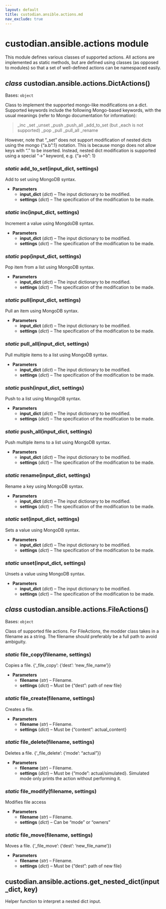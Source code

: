 ```yaml
---
layout: default
title: custodian.ansible.actions.md
nav_exclude: true
---
```


# custodian.ansible.actions module

This module defines various classes of supported actions. All actions are
implemented as static methods, but are defined using classes (as opposed to
modules) so that a set of well-defined actions can be namespaced easily.

## *class* custodian.ansible.actions.DictActions()

Bases: `object`

Class to implement the supported mongo-like modifications on a dict.
Supported keywords include the following Mongo-based keywords, with the
usual meanings (refer to Mongo documentation for information):

> \_inc
> \_set
> \_unset
> \_push
> \_push_all
> \_add_to_set (but \_each is not supported)
> \_pop
> \_pull
> \_pull_all
> \_rename

However, note that “_set” does not support modification of nested dicts
using the mongo {“a.b”:1} notation. This is because mongo does not allow
keys with “.” to be inserted. Instead, nested dict modification is
supported using a special “->” keyword, e.g. {“a->b”: 1}

### *static* add_to_set(input_dict, settings)

Add to set using MongoDB syntax.

* **Parameters**
  * **input_dict** (*dict*) – The input dictionary to be modified.
  * **settings** (*dict*) – The specification of the modification to be made.

### *static* inc(input_dict, settings)

Increment a value using MongdoDB syntax.

* **Parameters**
  * **input_dict** (*dict*) – The input dictionary to be modified.
  * **settings** (*dict*) – The specification of the modification to be made.

### *static* pop(input_dict, settings)

Pop item from a list using MongoDB syntax.

* **Parameters**
  * **input_dict** (*dict*) – The input dictionary to be modified.
  * **settings** (*dict*) – The specification of the modification to be made.

### *static* pull(input_dict, settings)

Pull an item using MongoDB syntax.

* **Parameters**
  * **input_dict** (*dict*) – The input dictionary to be modified.
  * **settings** (*dict*) – The specification of the modification to be made.

### *static* pull_all(input_dict, settings)

Pull multiple items to a list using MongoDB syntax.

* **Parameters**
  * **input_dict** (*dict*) – The input dictionary to be modified.
  * **settings** (*dict*) – The specification of the modification to be made.

### *static* push(input_dict, settings)

Push to a list using MongoDB syntax.

* **Parameters**
  * **input_dict** (*dict*) – The input dictionary to be modified.
  * **settings** (*dict*) – The specification of the modification to be made.

### *static* push_all(input_dict, settings)

Push multiple items to a list using MongoDB syntax.

* **Parameters**
  * **input_dict** (*dict*) – The input dictionary to be modified.
  * **settings** (*dict*) – The specification of the modification to be made.

### *static* rename(input_dict, settings)

Rename a key using MongoDB syntax.

* **Parameters**
  * **input_dict** (*dict*) – The input dictionary to be modified.
  * **settings** (*dict*) – The specification of the modification to be made.

### *static* set(input_dict, settings)

Sets a value using MongoDB syntax.

* **Parameters**
  * **input_dict** (*dict*) – The input dictionary to be modified.
  * **settings** (*dict*) – The specification of the modification to be made.

### *static* unset(input_dict, settings)

Unsets a value using MongoDB syntax.

* **Parameters**
  * **input_dict** (*dict*) – The input dictionary to be modified.
  * **settings** (*dict*) – The specification of the modification to be made.

## *class* custodian.ansible.actions.FileActions()

Bases: `object`

Class of supported file actions. For FileActions, the modder class takes in
a filename as a string. The filename should preferably be a full path to
avoid ambiguity.

### *static* file_copy(filename, settings)

Copies a file. {‘_file_copy’: {‘dest’: ‘new_file_name’}}

* **Parameters**
  * **filename** (*str*) – Filename.
  * **settings** (*dict*) – Must be {“dest”: path of new file}

### *static* file_create(filename, settings)

Creates a file.

* **Parameters**
  * **filename** (*str*) – Filename.
  * **settings** (*dict*) – Must be {“content”: actual_content}

### *static* file_delete(filename, settings)

Deletes a file. {‘_file_delete’: {‘mode’: “actual”}}

* **Parameters**
  * **filename** (*str*) – Filename.
  * **settings** (*dict*) – Must be {“mode”: actual/simulated}. Simulated
    mode only prints the action without performing it.

### *static* file_modify(filename, settings)

Modifies file access

* **Parameters**
  * **filename** (*str*) – Filename.
  * **settings** (*dict*) – Can be “mode” or “owners”

### *static* file_move(filename, settings)

Moves a file. {‘_file_move’: {‘dest’: ‘new_file_name’}}

* **Parameters**
  * **filename** (*str*) – Filename.
  * **settings** (*dict*) – Must be {“dest”: path of new file}

## custodian.ansible.actions.get_nested_dict(input_dict, key)

Helper function to interpret a nested dict input.